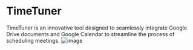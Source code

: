 # TimeTuner
TimeTuner is an innovative tool designed to seamlessly integrate Google Drive documents and Google Calendar to streamline the process of scheduling meetings.
![image](https://github.com/harshithsaiv/TimeTuner/assets/68597202/562b3cd0-c43f-4277-a548-796b2dd754bf)

